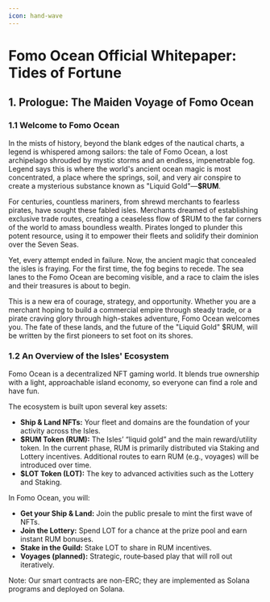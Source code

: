 ```yaml
---
icon: hand-wave
---
```


# Fomo Ocean Official Whitepaper: Tides of Fortune

## 1. Prologue: The Maiden Voyage of Fomo Ocean

### 1.1 Welcome to Fomo Ocean

In the mists of history, beyond the blank edges of the nautical charts, a legend is whispered among sailors: the tale of Fomo Ocean, a lost archipelago shrouded by mystic storms and an endless, impenetrable fog. Legend says this is where the world's ancient ocean magic is most concentrated, a place where the springs, soil, and very air conspire to create a mysterious substance known as "Liquid Gold"—**$RUM**.

For centuries, countless mariners, from shrewd merchants to fearless pirates, have sought these fabled isles. Merchants dreamed of establishing exclusive trade routes, creating a ceaseless flow of $RUM to the far corners of the world to amass boundless wealth. Pirates longed to plunder this potent resource, using it to empower their fleets and solidify their dominion over the Seven Seas.

Yet, every attempt ended in failure. Now, the ancient magic that concealed the isles is fraying. For the first time, the fog begins to recede. The sea lanes to the Fomo Ocean are becoming visible, and a race to claim the isles and their treasures is about to begin.

This is a new era of courage, strategy, and opportunity. Whether you are a merchant hoping to build a commercial empire through steady trade, or a pirate craving glory through high-stakes adventure, Fomo Ocean welcomes you. The fate of these lands, and the future of the "Liquid Gold" $RUM, will be written by the first pioneers to set foot on its shores.

### 1.2 An Overview of the Isles' Ecosystem

Fomo Ocean is a decentralized NFT gaming world. It blends true ownership with a light, approachable island economy, so everyone can find a role and have fun.

The ecosystem is built upon several key assets:

* **Ship & Land NFTs:** Your fleet and domains are the foundation of your activity across the Isles.
* **$RUM Token (RUM):** The Isles’ “liquid gold” and the main reward/utility token. In the current phase, RUM is primarily distributed via Staking and Lottery incentives. Additional routes to earn RUM (e.g., voyages) will be introduced over time.
* **$LOT Token (LOT):** The key to advanced activities such as the Lottery and Staking.

In Fomo Ocean, you will:

* **Get your Ship & Land:** Join the public presale to mint the first wave of NFTs.
* **Join the Lottery:** Spend LOT for a chance at the prize pool and earn instant RUM bonuses.
* **Stake in the Guild:** Stake LOT to share in RUM incentives.
* **Voyages (planned):** Strategic, route‑based play that will roll out iteratively.

Note: Our smart contracts are non-ERC; they are implemented as Solana programs and deployed on Solana.

